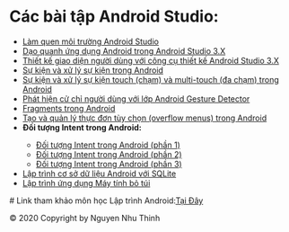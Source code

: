 # Các bài tập Android Studio:
<ul>
<li><a href="https://github.com/nguyennhuthinh14/MyApplication">Làm quen môi trường Android Studio</a></li>
<li><a href="https://github.com/nguyennhuthinh14/DaoquanhAndroid">Dạo quanh ứng dụng Android trong Android Studio 3.X</a></li>
<li><a href="https://github.com/nguyennhuthinh14/Thietkegiaodien">Thiết kế giao diện người dùng với công cụ thiết kế Android Studio 3.X</a></li>
<li><a href="https://github.com/nguyennhuthinh14/Xulysukien">Sự kiện và xử lý sự kiện trong Android</a></li>
<li><a href="https://github.com/nguyennhuthinh14/XulysukienCham">Sự kiện và xử lý sự kiện touch (chạm) và multi-touch (đa chạm) trong Android</a></li>
<li><a href="https://github.com/nguyennhuthinh14/Cuchinguoidung">Phát hiện cử chỉ người dùng với lớp Android Gesture Detector</a></li>
<li><a href="https://github.com/nguyennhuthinh14/fragments">Fragments trong Android</a></li>
<li><a href="https://github.com/nguyennhuthinh14/taothucdon">Tạo và quản lý thực đơn tùy chọn (overflow menus) trong Android</a></li>
<li><b>Đối tượng Intent trong Android:</b></li>
<ul>
  <li><a href="https://github.com/nguyennhuthinh14/intent1">Đối tượng Intent trong Android (phần 1)</a></li>
  <li><a href="https://github.com/nguyennhuthinh14/intent2">Đối tượng Intent trong Android (phần 2)</a></li>
  <li><a href="https://github.com/nguyennhuthinh14/intent3">Đối tượng Intent trong Android (phần 3)</a></li>
</ul>
<li><a href="https://github.com/nguyennhuthinh14/csdl">Lập trình cơ sở dữ liệu Android với SQLite</a></li>
<li><a href="https://github.com/nguyennhuthinh14/calculator">Lập trình ứng dụng Máy tính bỏ túi</a></li>
</ul>
# Link tham khảo môn học Lập trình Android:<a href="https://ngocminhtranblog.blogspot.com/2018/08/lap-trinh-android.html">Tại Đây</a>


  
  
© 2020 Copyright by Nguyen Nhu Thinh
